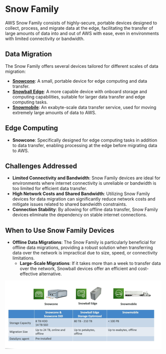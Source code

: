 # Snow Family

AWS Snow Family consists of highly-secure, portable devices designed to collect, process, and migrate data at the edge, facilitating the transfer of large amounts of data into and out of AWS with ease, even in environments with limited connectivity or bandwidth.

## Data Migration

The Snow Family offers several devices tailored for different scales of data migration:

- **[Snowcone](./snowcone.md)**: A small, portable device for edge computing and data transfer.
- **[Snowball Edge](./snowball-edge.md)**: A more capable device with onboard storage and computing capabilities, suitable for larger data transfer and edge computing tasks.
- **[Snowmobile](./snowmobile.md)**: An exabyte-scale data transfer service, used for moving extremely large amounts of data to AWS.

## Edge Computing

- **Snowcone**: Specifically designed for edge computing tasks in addition to data transfer, enabling processing at the edge before migrating data to AWS.

## Challenges Addressed

- **Limited Connectivity and Bandwidth**: Snow Family devices are ideal for environments where internet connectivity is unreliable or bandwidth is too limited for efficient data transfer.
- **High Network Costs and Shared Bandwidth**: Utilizing Snow Family devices for data migration can significantly reduce network costs and mitigate issues related to shared bandwidth constraints.
- **Connection Stability**: By allowing for offline data transfer, Snow Family devices eliminate the dependency on stable internet connections.

## When to Use Snow Family Devices

- **Offline Data Migrations**: The Snow Family is particularly beneficial for offline data migrations, providing a robust solution when transferring data over the network is impractical due to size, speed, or connectivity limitations.
  - **Large-Scale Migrations**: If it takes more than a week to transfer data over the network, Snowball devices offer an efficient and cost-effective alternative.

![AWS Snow Family](../z_resources/images/storage-extras/snow-devices.png)